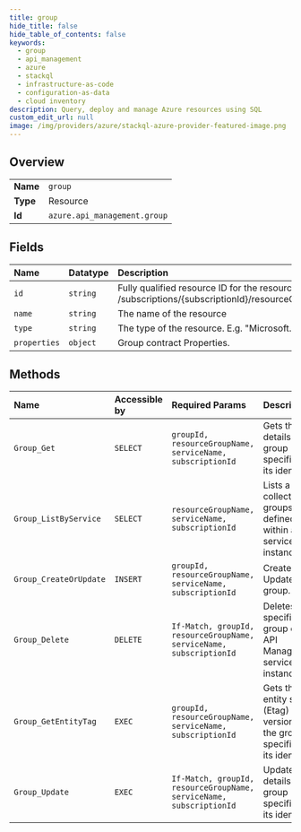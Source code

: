 ```yaml
---
title: group
hide_title: false
hide_table_of_contents: false
keywords:
  - group
  - api_management
  - azure    
  - stackql
  - infrastructure-as-code
  - configuration-as-data
  - cloud inventory
description: Query, deploy and manage Azure resources using SQL
custom_edit_url: null
image: /img/providers/azure/stackql-azure-provider-featured-image.png
---
```

  
    

## Overview
<table><tbody>
<tr><td><b>Name</b></td><td><code>group</code></td></tr>
<tr><td><b>Type</b></td><td>Resource</td></tr>
<tr><td><b>Id</b></td><td><code>azure.api_management.group</code></td></tr>
</tbody></table>

## Fields
| Name | Datatype | Description |
|:-----|:---------|:------------|
| `id` | `string` | Fully qualified resource ID for the resource. Ex - /subscriptions/&#123;subscriptionId&#125;/resourceGroups/&#123;resourceGroupName&#125;/providers/&#123;resourceProviderNamespace&#125;/&#123;resourceType&#125;/&#123;resourceName&#125; |
| `name` | `string` | The name of the resource |
| `type` | `string` | The type of the resource. E.g. "Microsoft.Compute/virtualMachines" or "Microsoft.Storage/storageAccounts" |
| `properties` | `object` | Group contract Properties. |
## Methods
| Name | Accessible by | Required Params | Description |
|:-----|:--------------|:----------------|:------------|
| `Group_Get` | `SELECT` | `groupId, resourceGroupName, serviceName, subscriptionId` | Gets the details of the group specified by its identifier. |
| `Group_ListByService` | `SELECT` | `resourceGroupName, serviceName, subscriptionId` | Lists a collection of groups defined within a service instance. |
| `Group_CreateOrUpdate` | `INSERT` | `groupId, resourceGroupName, serviceName, subscriptionId` | Creates or Updates a group. |
| `Group_Delete` | `DELETE` | `If-Match, groupId, resourceGroupName, serviceName, subscriptionId` | Deletes specific group of the API Management service instance. |
| `Group_GetEntityTag` | `EXEC` | `groupId, resourceGroupName, serviceName, subscriptionId` | Gets the entity state (Etag) version of the group specified by its identifier. |
| `Group_Update` | `EXEC` | `If-Match, groupId, resourceGroupName, serviceName, subscriptionId` | Updates the details of the group specified by its identifier. |

